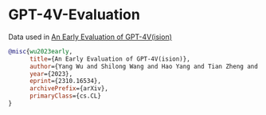 # GPT-4V-Evaluation

Data used in [An Early Evaluation of GPT-4V(ision)](https://arxiv.org/pdf/2310.16534.pdf)


```bibtex
@misc{wu2023early,
      title={An Early Evaluation of GPT-4V(ision)}, 
      author={Yang Wu and Shilong Wang and Hao Yang and Tian Zheng and Hongbo Zhang and Yanyan Zhao and Bing Qin},
      year={2023},
      eprint={2310.16534},
      archivePrefix={arXiv},
      primaryClass={cs.CL}
}
```
